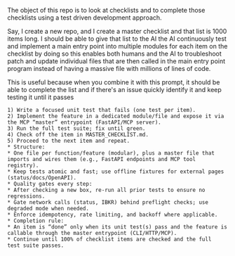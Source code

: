The object of this repo is to look at checklists and to complete those checklists using a test driven development approach.

Say, I create a new repo, and I create a master checklist and that list is 1000 items long.  I should be able to give that list to the AI the AI continuously test and implement a main entry point into multiple modules for each item on the checklist by doing so this enables both humans and the AI to troubleshoot patch and update individual files that are then called in the main entry point program instead of having a massive file with millions of lines of code.


This is useful because when you combine it with this prompt, it should be able to complete the list and if there's an issue quickly identify it and keep testing it until it passes


```text
1) Write a focused unit test that fails (one test per item).
2) Implement the feature in a dedicated module/file and expose it via the MCP “master” entrypoint (FastAPI/MCP server).
3) Run the full test suite; fix until green.
4) Check off the item in MASTER_CHECKLIST.md.
5) Proceed to the next item and repeat.
* Structure:
* One file per function/feature (modular), plus a master file that imports and wires them (e.g., FastAPI endpoints and MCP tool registry).
* Keep tests atomic and fast; use offline fixtures for external pages (status/docs/OpenAPI).
* Quality gates every step:
* After checking a new box, re-run all prior tests to ensure no regressions.
* Gate network calls (status, IBKR) behind preflight checks; use degraded mode when needed.
* Enforce idempotency, rate limiting, and backoff where applicable.
* Completion rule:
* An item is “done” only when its unit test(s) pass and the feature is callable through the master entrypoint (CLI/HTTP/MCP).
* Continue until 100% of checklist items are checked and the full test suite passes.
```

